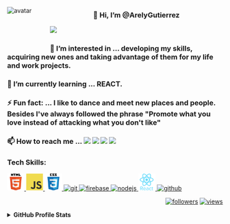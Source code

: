 <p></p>
<p></p>
<img align="left" alt="avatar" width="100" height="100"  src="https://img.wattpad.com/a268aefed387154052c43e80cd25332656cf4445/68747470733a2f2f73332e616d617a6f6e6177732e636f6d2f776174747061642d6d656469612d736572766963652f53746f7279496d6167652f7857704471526c3645444b6c31773d3d2d3931323533363431302e313631643336376330653536643065373333373435373133333438392e676966"
<div>
<h3 align="center"> 👋 Hi, I’m @ArelyGutierrez </h3> 
<img src="https://readme-typing-svg.demolab.com/?lines=Front-End Developer; &font=Fira%20Code&center=true&width=440&height=45&color=7230B4 &v Center=true&size=22&pause=1000"/>
</div>
<div>
 <h3>👀 I’m interested in ... developing my skills, acquiring new ones and taking advantage of them for my life and work projects.</h3>
 <h3>🌱 I’m currently learning ... REACT.</h3>
 <h3>⚡ Fun fact: ... I like to dance and meet new places and people. Besides I've always followed the phrase "Promote what you love instead of attacking what you don't like"</h3>
 <h3>📫 How to reach me ... 
<a href="https://www.linkedin.com/in/nancy-arely-guti%C3%A9rrez-morales-3a5941149/" target="_blank"><img src="https://img.shields.io/badge/linkedin-%230077B5.svg?style=for-the-badge&logo=linkedin&logoColor=white"></a>
<a href="https://github.com/ArelyGutierrez" target="_blank"><img src="https://img.shields.io/badge/github-%23121011.svg?style=for-the-badge&logo=github&logoColor=white"></a>
<a href="https://app.slack.com/client/T0NNB6T0R/C03NE0ZU1DH/rimeto_profile/U03N7LQ0422" target="_blank"><img src="https://img.shields.io/badge/Slack-4A154B?style=for-the-badge&logo=slack&logoColor=white)"></a>
<a target="_blank" href="mailto:nancyarelygutierrez14@gmail.com"><img src="https://img.shields.io/badge/-Gmail-D14836?style=for-the-badge&logo=Gmail&logoColor=white"></img></a>

<!---
<a href="yleraycnan@gmail.com" target="_blank"><img src="https://img.shields.io/badge/Gmail-D14836?style=for-the-badge&logo=gmail&logoColor=white"></a>
ArelyGutierrez/ArelyGutierrez is a ✨ special ✨ repository because its `README.md` (this file) appears on your GitHub profile.
You can click the Preview link to take a look at your changes.
--->

<h3 align="left">Tech Skills:</h3>
<p align="left">  
  <a href="https://www.w3.org/html/" target="_blank" rel="noreferrer"> <img src="https://raw.githubusercontent.com/devicons/devicon/master/icons/html5/html5-original-wordmark.svg" alt="html5" width="40" height="40"/> </a> 
   <a href="https://developer.mozilla.org/en-US/docs/Web/JavaScript" target="_blank" rel="noreferrer"> <img src="https://raw.githubusercontent.com/devicons/devicon/master/icons/javascript/javascript-original.svg" alt="javascript" width="40" height="40"/> </a> 
  <a href="https://www.w3schools.com/css/" target="_blank" rel="noreferrer"> <img src="https://raw.githubusercontent.com/devicons/devicon/master/icons/css3/css3-original-wordmark.svg" alt="css3" width="40" height="40"/> </a> 
  <!---<img title="Git" alt="Git" src="https://raw.githubusercontent.com/Thomas-George-T/Thomas-George-T/master/assets/git.svg" width="70" height="40" style="vertical-align:down; margin:4px"/>
  <a href="https://www.figma.com/" target="_blank" rel="noreferrer"> <img src="https://www.vectorlogo.zone/logos/figma/figma-icon.svg" alt="figma" width="40" height="40"/> </a> --->
   <a href="https://git-scm.com/" target="_blank" rel="noreferrer"> <img src="https://www.vectorlogo.zone/logos/git-scm/git-scm-icon.svg" alt="git" width="40" height="40"/> </a>
  <a href="https://firebase.google.com/" target="_blank" rel="noreferrer"> <img src="https://www.vectorlogo.zone/logos/firebase/firebase-icon.svg" alt="firebase" width="40" height="40"/> </a> 
  <a href="https://nodejs.org" target="_blank"> <img src="https://cdn-icons-png.flaticon.com/512/919/919825.png" alt="nodejs" width="40" height="40"/> </a>
  <a href="https://reactjs.org/" target="_blank" rel="noreferrer"> <img src="https://raw.githubusercontent.com/devicons/devicon/master/icons/react/react-original-wordmark.svg" alt="react" width="40" height="40"/> </a>  
  <a href="https://github.com/" target="_blank"> <img src="https://cdn.icon-icons.com/icons2/2351/PNG/512/logo_github_icon_143196.png" alt="github" width="40" height="40"/> </a>
 <!--- <a href="https://jestjs.io" target="_blank" rel="noreferrer"> <img src="https://www.vectorlogo.zone/logos/jestjsio/jestjsio-icon.svg" alt="jest" width="40" height="40"/> </a> --->
</p>
</div>

<p align="right"><a href="https://github.com/ArelyGutierrez?tab=followers"><img alt="followers" title="Follow me on Github" src="https://custom-icon-badges.demolab.com/github/followers/ArelyGutierrez?color=236ad3&labelColor=1155ba&style=for-the-badge&logo=person-add&label=Follow&logoColor=white"/></a>
<a href="https://github.com/ArelyGutierrez/Simple-View-Counter"><img alt="views" title="GitHub profile views" src="https://komarev.com/ghpvc/?username=ArelyGutierrez&style=for-the-badge&color=DFD947&labelColor=EEE517&logo=star/custom-icon-badges.demolab.com/github"/></a></p>

 <!---![Anurag's GitHub stats](https://github-readme-stats.vercel.app/api?username=ArelyGutierrez&show_icons=true&theme=transparent) --->

<details> 
  <summary><b> GitHub Profile Stats </b></summary>
  <br/>
  <!--<p align="center"><img src="https://github-readme-stats.vercel.app/api/top-langs?username=ArelyGutierrez&show_icons=true&locale=en&layout=compact" alt="ArelyGutierrez" /></p> -->

  <p align="center">&nbsp;<img align="center" src="https://github-readme-stats.vercel.app/api?username=ArelyGutierrez&show_icons=true&locale=en" alt="ArelyGutierrez" /></p>

  <p align="center"><img align="center" src="https://github-readme-streak-stats.herokuapp.com/?user=ArelyGutierrez" alt="ArelyGutierrez" /></p>
</details>
 <!---[![Top Langs](https://github-readme-stats.vercel.app/api/top-langs/?username=arelygutierrez&layout=compact)](https://github.com/arelygutierrez/)--->
 <!---[![Top Langs](https://github-readme-stats.vercel.app/api/top-langs/?username=ArelyGutierrez&layout=compact)](https://github.com/ArelyGutierrez) --->

